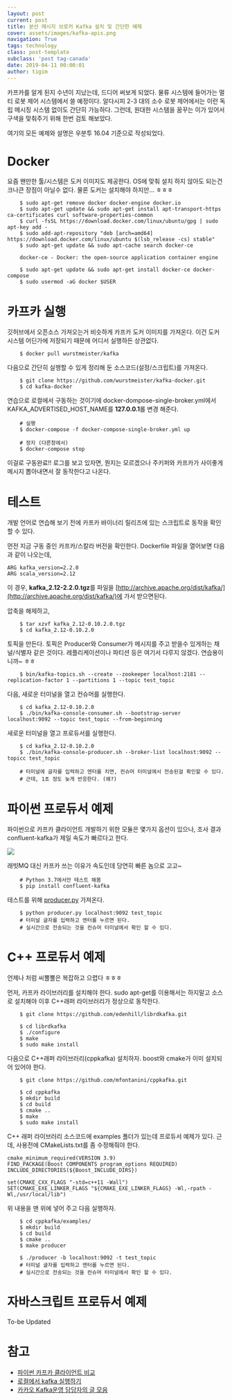```yaml
--- 
layout: post  
current: post
title: 분산 메시지 브로커 Kafka 설치 및 간단한 예제     
cover: assets/images/kafka-apis.png 
navigation: True
tags: technology
class: post-template
subclass: 'post tag-canada'       
date: 2019-04-11 00:00:01
author: tigim         
---  
```


카프카를 알게 된지 수년이 지났는데, 드디어 써보게 되었다. 물류 시스템에 들어가는 멀티 로봇 제어 시스템에서 쓸 예정이다. 알다시피 2-3 대의 소수 로봇 제어에서는 이런 독립 메시징 시스템 없이도 간단히 가능하다. 그런데, 원대한 시스템을 꿈꾸는 이가 있어서 구색을 맞춰주기 위해 한번 검토 해보았다.  
  
여기의 모든 예제와 설명은 우분투 16.04 기준으로 작성되었다.  

Docker  
=======  

요즘 왠만한 툴/시스템은 도커 이미지도 제공한다. OS에 맞춰 설치 하지 않아도 되는건 크나큰 장점이 아닐수 없다. 물론 도커는 설치해야 하지만... ㅎㅎㅎ
  
```    
    $ sudo apt-get remove docker docker-engine docker.io  
    $ sudo apt-get update && sudo apt-get install apt-transport-https ca-certificates curl software-properties-common  
    $ curl -fsSL https://download.docker.com/linux/ubuntu/gpg | sudo apt-key add -  
    $ sudo add-apt-repository "deb [arch=amd64] https://download.docker.com/linux/ubuntu $(lsb_release -cs) stable"
    $ sudo apt-get update && sudo apt-cache search docker-ce

    docker-ce - Docker: the open-source application container engine

    $ sudo apt-get update && sudo apt-get install docker-ce docker-compose
    $ sudo usermod -aG docker $USER
```  

카프카 실행  
========  

깃허브에서 오픈소스 가져오는거 비슷하게 카프카 도커 이미지를 가져온다. 이건 도커 시스템 어딘가에 저장되기 때문에 어디서 실행하든 상관없다.    

```
    $ docker pull wurstmeister/kafka
```

다음으로 간단히 실행할 수 있게 정리해 둔 소스코드(설정/스크립트)를 가져온다.    

```
    $ git clone https://github.com/wurstmeister/kafka-docker.git
    $ cd kafka-docker 
``` 

연습으로 로컬에서 구동하는 것이기에 docker-dompose-single-broker.yml에서 KAFKA_ADVERTISED_HOST_NAME를 **127.0.0.1**롤 변경 해준다.  

```  
    # 실행 
    $ docker-compose -f docker-compose-single-broker.yml up

    # 정지 (다른창에서)
    $ docker-compose stop   
```  

이걸로 구동완료!! 로그를 보고 있자면, 뭔지는 모르겠으나 주키퍼와 카프카가 사이좋게 메시지 뽑아내면서 잘 동작한다고 나온다.  

테스트   
=====  

개발 언어로 연습해 보기 전에 카프카 바이너리 릴리즈에 있는 스크립트로 동작을 확인 할 수 있다.  

먼전 지금 구동 중인 카프카/스칼라 버전을 확인한다. Dockerfile 파일을 열어보면 다음과 같이 나오는데, 

    ARG kafka_version=2.2.0  
    ARG scala_version=2.12  

이 경우, **kafka_2.12-2.2.0.tgz**를 파일을 [http://archive.apache.org/dist/kafka/](http://archive.apache.org/dist/kafka/)에 가서 받으면된다.  

압축을 해제하고, 

```  
    $ tar xzvf kafka_2.12-0.10.2.0.tgz  
    $ cd kafka_2.12-0.10.2.0  
```

토픽을 만든다. 토픽은 Producer와 Consumer가 메시지를 주고 받을수 있게하는 채널/식별자 같은 것이다. 레플리케이션이나 파티션 등은 여기서 다루지 않겠다. 연습용이니까~ ㅎㅎ    

```  
    $ bin/kafka-topics.sh --create --zookeeper localhost:2181 --replication-factor 1 --partitions 1 --topic test_topic  
```  

다음, 새로운 터미널을 열고 컨슈머를 실행한다.  

```  
    $ cd kafka_2.12-0.10.2.0
    $ ./bin/kafka-console-consumer.sh --bootstrap-server localhost:9092 --topic test_topic --from-beginning
```  

새로운 터미널을 열고 프로듀서를 실행한다. 

```  
    $ cd kafka_2.12-0.10.2.0  
    $ ./bin/kafka-console-producer.sh --broker-list localhost:9092 --topicc test_topic  

    # 터미널에 글자를 입력하고 엔터를 치면, 컨슈머 터미널에서 전송된걸 확인할 수 있다.  
    # 근데, 1초 정도 늦게 반응한다. (왜?)  
```  


파이썬 프로듀서 예제     
================  

파이썬으로 카프카 클라이언트 개발하기 위한 모듈은 몇가지 옵션이 있으나, 조사 결과 confluent-kafka가 제일 속도가 빠르다고 한다. 

![](http://www.popit.kr/wp-content/uploads/2016/07/kafka_python-600x346.png)  


래빗MQ 대신 카프카 쓰는 이유가 속도인데 당연히 빠른 놈으로 고고~  

```
    # Python 3.7에서만 테스트 해봄  
    $ pip install confluent-kafka   
```

테스트를 위해 [producer.py](https://github.com/confluentinc/confluent-kafka-python/blob/master/examples/producer.py) 가져온다.  

```  
    $ python producer.py localhost:9092 test_topic  
    # 터미널 글자를 입력하고 엔터를 누르면 된다.  
    # 실시간으로 전송되는 것을 컨슈머 터미널에서 확인 할 수 있다.   
```  

C++ 프로듀서 예제  
===============  

언제나 처럼 씨뿔뿔은 복잡하고 으렵다 ㅎㅎㅎ  

먼저, 카프카 라이브러리를 설치해야 한다. sudo apt-get를 이용해서는 하지말고 소스로 설치해야 이후 C++래퍼 라이브러리가 정상으로 동작한다.  

```
    $ git clone https://github.com/edenhill/librdkafka.git

    $ cd librdkafka   
    $ ./configure  
    $ make  
    $ sudo make install  
``` 

다음으로 C++래퍼 라이브러리(cppkafka) 설치하자. boost와 cmake가 이미 설치되어 있어야 한다. 

```  
    $ git clone https://github.com/mfontanini/cppkafka.git
    
    $ cd cppkafka  
    $ mkdir build  
    $ cd build  
    $ cmake ..  
    $ make   
    $ sudo make install  
```
C++ 래퍼 라이브러리 소스코드에 examples 폴더가 있는데 프로듀서 예제가 있다. 근데, 사용전에 CMakeLists.txt를 좀 수정해줘야 한다.  

    cmake_minimum_required(VERSION 3.9)
    FIND_PACKAGE(Boost COMPONENTS program_options REQUIRED)
    INCLUDE_DIRECTORIES(${Boost_INCLUDE_DIRS})

    set(CMAKE_CXX_FLAGS "-std=c++11 -Wall")
    SET(CMAKE_EXE_LINKER_FLAGS "${CMAKE_EXE_LINKER_FLAGS} -Wl,-rpath -Wl,/usr/local/lib")

위 내용을 맨 위에 넣어 주고 다음 실행하자. 

```  
    $ cd cppkafka/examples/
    $ mkdir build
    $ cd build
    $ cmake ..
    $ make producer 

    $ ./producer -b localhost:9092 -t test_topic
    # 터미널 글자를 입력하고 엔터를 누르면 된다.  
    # 실시간으로 전송되는 것을 컨슈머 터미널에서 확인 할 수 있다. 

```  

자바스크립트 프로듀서 예제
===================== 

To-be Updated 

참고  
====  

- [파이썬 카프카 클라이언트 비교](https://www.popit.kr/kafka-python-client-%EC%84%B1%EB%8A%A5-%ED%85%8C%EC%8A%A4%ED%8A%B8/)  
- [로컬에서 kafka 실행하기](https://medium.com/@dokkl2323/kafka-47c7b785c65f)
- [카카오 Kafka운영 담당자의 글 모음](https://www.popit.kr/author/peter5236)